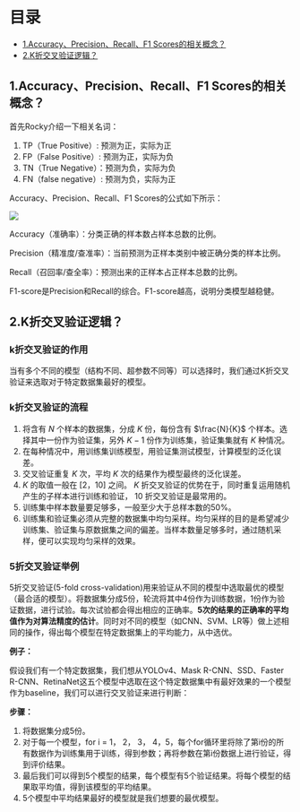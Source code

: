 # 目录

- [1.Accuracy、Precision、Recall、F1 Scores的相关概念？](#user-content-1.accuracy、precision、recall、f1-scores的相关概念？)
- [2.K折交叉验证逻辑？](#user-content-2.k折交叉验证逻辑？)

<h2 id="1.accuracy、precision、recall、f1-scores的相关概念？">1.Accuracy、Precision、Recall、F1 Scores的相关概念？</h2>

首先Rocky介绍一下相关名词：

1. TP（True Positive）: 预测为正，实际为正
2. FP（False Positive）: 预测为正，实际为负
3. TN（True Negative）：预测为负，实际为负
4. FN（false negative）: 预测为负，实际为正

Accuracy、Precision、Recall、F1 Scores的公式如下所示：

![](https://files.mdnice.com/user/33499/6a0d964a-f67f-41b4-ba23-60974dc15420.png)

Accuracy（准确率）：分类正确的样本数占样本总数的比例。

Precision（精准度/查准率）：当前预测为正样本类别中被正确分类的样本比例。

Recall（召回率/查全率）：预测出来的正样本占正样本总数的比例。

F1-score是Precision和Recall的综合。F1-score越高，说明分类模型越稳健。

<h2 id="2.k折交叉验证逻辑？">2.K折交叉验证逻辑？</h2>

### k折交叉验证的作用

当有多个不同的模型（结构不同、超参数不同等）可以选择时，我们通过K折交叉验证来选取对于特定数据集最好的模型。

### k折交叉验证的流程

1. 将含有 $N$ 个样本的数据集，分成 $K$ 份，每份含有 $\frac{N}{K}$ 个样本。选择其中一份作为验证集，另外 $K-1$ 份作为训练集，验证集集就有 $K$ 种情况。
2. 在每种情况中，用训练集训练模型，用验证集测试模型，计算模型的泛化误差。
3. 交叉验证重复 $K$ 次，平均 $K$ 次的结果作为模型最终的泛化误差。
4. $K$ 的取值一般在 $[2，10]$ 之间。 $K$ 折交叉验证的优势在于，同时重复运用随机产生的子样本进行训练和验证， $10$ 折交叉验证是最常用的。
5. 训练集中样本数量要足够多，一般至少大于总样本数的50%。
6. 训练集和验证集必须从完整的数据集中均匀采样。均匀采样的目的是希望减少训练集、验证集与原数据集之间的偏差。当样本数量足够多时，通过随机采样，便可以实现均匀采样的效果。

### 5折交叉验证举例

5折交叉验证(5-fold cross-validation)用来验证从不同的模型中选取最优的模型（最合适的模型）。将数据集分成5份，轮流将其中4份作为训练数据，1份作为验证数据，进行试验。每次试验都会得出相应的正确率。**5次的结果的正确率的平均值作为对算法精度的估计**。同时对不同的模型（如CNN、SVM、LR等）做上述相同的操作，得出每个模型在特定数据集上的平均能力，从中选优。

**例子：**

假设我们有一个特定数据集，我们想从YOLOv4、Mask R-CNN、SSD、Faster R-CNN、RetinaNet这五个模型中选取在这个特定数据集中有最好效果的一个模型作为baseline，我们可以进行交叉验证来进行判断：

**步骤：**

1. 将数据集分成5份。
2. 对于每一个模型，for i = 1， 2， 3， 4，5，每个for循环里将除了第i份的所有数据作为训练集用于训练，得到参数；再将参数在第i份数据上进行验证，得到评价结果。
3. 最后我们可以得到5个模型的结果，每个模型有5个验证结果。将每个模型的结果取平均值，得到该模型的平均结果。
4. 5个模型中平均结果最好的模型就是我们想要的最优模型。
